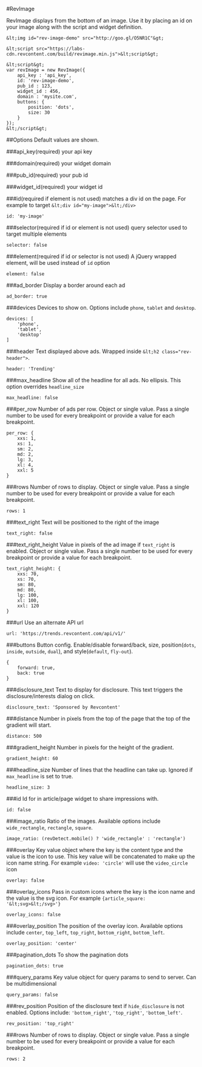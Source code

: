 #RevImage

RevImage displays from the bottom of an image. Use it by placing an id on your image along with the script and widget definition.

```
&lt;img id="rev-image-demo" src="http://goo.gl/O5NR1C"&gt;

&lt;script src="https://labs-cdn.revcontent.com/build/revimage.min.js">&lt;script&gt;

&lt;script&gt;
var revImage = new RevImage({
    api_key : 'api_key',
    id: 'rev-image-demo',
    pub_id : 123,
    widget_id : 456,
    domain : 'mysite.com',
    buttons: {
        position: 'dots',
        size: 30
    }
});
&lt;/script&gt;
```

##Options
Default values are shown.

###api_key(required)
your api key

###domain(required)
your widget domain

###pub_id(required)
your pub id

###widget_id(required)
your widget id

###id(required if element is not used)
matches a div id on the page. For example to target ```&lt;div id="my-image">&lt;/div>```
```
id: 'my-image'
```

###selector(required if id or element is not used)
query selector used to target multiple elements
```
selector: false
```

###element(required if id or selector is not used)
A jQuery wrapped element, will be used instead of ```id``` option
```
element: false
```

###ad_border
Display a border around each ad
```
ad_border: true
```

###devices
Devices to show on. Options include ```phone```, ```tablet``` and ```desktop```.
```
devices: [
    'phone', 
    'tablet', 
    'desktop'
]
```

###header
Text displayed above ads. Wrapped inside ```&lt;h2 class="rev-header">```.
```
header: 'Trending'
```

###max_headline
Show all of the headline for all ads. No ellipsis. This option overrides ```headline_size```
```
max_headline: false
```



###per_row
Number of ads per row. Object or single value. Pass a single number to be used for every breakpoint or provide a value for each breakpoint.
```
per_row: {
    xxs: 1,
    xs: 1,
    sm: 2,
    md: 2,
    lg: 3,
    xl: 4,
    xxl: 5
}
```

###rows
Number of rows to display. Object or single value. Pass a single number to be used for every breakpoint or provide a value for each breakpoint.
```
rows: 1
```

###text_right
Text will be positioned to the right of the image
```
text_right: false
```

###text\_right\_height
Value in pixels of the ad image if ```text_right``` is enabled. Object or single value. Pass a single number to be used for every breakpoint or provide a value for each breakpoint.
```
text_right_height: {
    xxs: 70,
    xs: 70,
    sm: 80,
    md: 80,
    lg: 100,
    xl: 100,
    xxl: 120
}
```


###url
Use an alternate API url
```
url: 'https://trends.revcontent.com/api/v1/'
```

###buttons
Button config. Enable/disable forward/back, size, position(```dots```, ```inside```, ```outside```, ```dual```), and style(```default```, ```fly-out```).
```
{
    forward: true,
    back: true
}
```



###disclosure_text
Text to display for disclosure. This text triggers the disclosure/interests dialog on click.
```
disclosure_text: 'Sponsored by Revcontent'
```

###distance
Number in pixels from the top of the page that the top of the gradient will start.
```
distance: 500
```

###gradient_height
Number in pixels for the height of the gradient.
```
gradient_height: 60
```


###headline_size
Number of lines that the headline can take up. Ignored if ```max_headline``` is set to true.
```
headline_size: 3
```

###id
Id for in article/page widget to share impressions with.
```
id: false
```

###image_ratio
Ratio of the images. Available options include ```wide_rectangle```, ```rectangle```, ```square```.
```
image_ratio: (revDetect.mobile() ? 'wide_rectangle' : 'rectangle')
```

###overlay
Key value object where the key is the content type and the value is the icon to use. This key value will be concatenated to make up the icon name string. For example ```video: 'circle'``` will use the ```video_circle``` icon
```
overlay: false
```

###overlay_icons
Pass in custom icons where the key is the icon name and the value is the svg icon. For example ```{article_square: '&lt;svg>&lt;/svg>'}```
```
overlay_icons: false
```

###overlay_position
The position of the overlay icon. Available options include ```center```, ```top_left```, ```top_right```, ```bottom_right```, ```bottom_left```.
```
overlay_position: 'center'
```

###pagination_dots
To show the pagination dots
```
pagination_dots: true
```

###query_params
Key value object for query params to send to server. Can be multidimensional
```
query_params: false
```

###rev_position
Position of the disclosure text if ```hide_disclosure``` is not enabled. Options include: ```'bottom_right'```, ```'top_right'```, ```'bottom_left'```.
```
rev_position: 'top_right'
```

###rows
Number of rows to display. Object or single value. Pass a single number to be used for every breakpoint or provide a value for each breakpoint.
```
rows: 2
```


